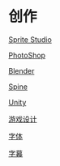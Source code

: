 # 创作
<p id="o4EagsKwp6funzDa6F2sij">



</p>


<p id="ryF4VgXMPupqqJZ5GEWjyk">

[Sprite Studio](./Sprite%20Studio/index.md)

</p>


<p id="tpAxbyKQRvazvEiEvA8Xr8">

[PhotoShop](./PhotoShop/index.md)

</p>


<p id="7drRnKkLLTWRqmUVXneEJC">

[Blender](./Blender/index.md)

</p>


<p id="oBkhhT8y1P5gRMMdZvbU7t">

[Spine](./Spine/index.md)

</p>


<p id="oT7hbzLLhTRi2dmtmB88jS">

[Unity](./Unity/index.md)

</p>


<p id="9cy5DjkG7oVguZhTRWZB3T">

[游戏设计](./%E6%B8%B8%E6%88%8F%E8%AE%BE%E8%AE%A1/index.md)

</p>


<p id="j7nrmBTnz1eo3pecSC8n41">

[字体](./%E5%AD%97%E4%BD%93/index.md)

</p>


<p id="7TFfwME1GmaKBAjF126xc9">

[字幕](./%E5%AD%97%E5%B9%95/index.md)

</p>


